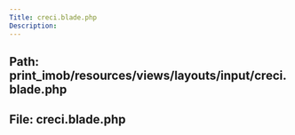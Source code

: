 ```yaml
---
Title: creci.blade.php
Description:
---
```


## Path: print_imob/resources/views/layouts/input/creci.blade.php
## File: creci.blade.php
